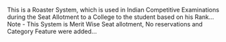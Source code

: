 This is a Roaster System, which is used in Indian Competitive Examinations during the Seat Allotment to a College to the student based on his Rank...
Note - This System is Merit Wise Seat allotment, No reservations and Category Feature were added...
